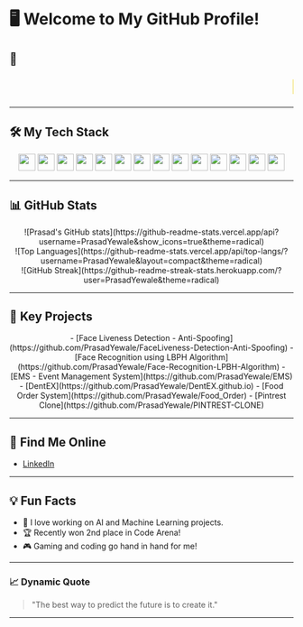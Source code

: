 # 🖥️ Welcome to My GitHub Profile!  

## 🚀 <div align="center">
  <marquee style="font-size: 36px; font-family: 'Arial', sans-serif; color: #F0DB4F; font-weight: bold;">
    I'm Prasad Yewale - Developer | Competitive Programmer | Lifelong Learner
  </marquee>
</div>

---

## 🛠️ My Tech Stack  
<div align="center">
  <img src="https://img.shields.io/badge/-Java-007396?logo=java&logoColor=white" height="30px" />
  <img src="https://img.shields.io/badge/-C++-00599C?logo=cplusplus&logoColor=white" height="30px" />
  <img src="https://img.shields.io/badge/-Python-3776AB?logo=python&logoColor=white" height="30px" />
  <img src="https://img.shields.io/badge/-JavaScript-F7DF1E?logo=javascript&logoColor=black" height="30px" />
  <img src="https://img.shields.io/badge/-HTML5-E34F26?logo=html5&logoColor=white" height="30px" />
  <img src="https://img.shields.io/badge/-CSS3-1572B6?logo=css3&logoColor=white" height="30px" />
  <img src="https://img.shields.io/badge/-React-61DAFB?logo=react&logoColor=black" height="30px" />
  <img src="https://img.shields.io/badge/-Django-092E20?logo=django&logoColor=white" height="30px" />
  <img src="https://img.shields.io/badge/-Node.js-339933?logo=node.js&logoColor=white" height="30px" />
  <img src="https://img.shields.io/badge/-MySQL-4479A1?logo=mysql&logoColor=white" height="30px" />
  <img src="https://img.shields.io/badge/-MongoDB-47A248?logo=mongodb&logoColor=white" height="30px" />
  <img src="https://img.shields.io/badge/-Git-F05032?logo=git&logoColor=white" height="30px" />
  <img src="https://img.shields.io/badge/-GitHub-181717?logo=github&logoColor=white" height="30px" />
  <img src="https://img.shields.io/badge/-Figma-F24E1E?logo=figma&logoColor=white" height="30px" />
</div>

---

## 📊 GitHub Stats  
<div align="center">
  ![Prasad's GitHub stats](https://github-readme-stats.vercel.app/api?username=PrasadYewale&show_icons=true&theme=radical)  
</div>

<div align="center">
  ![Top Languages](https://github-readme-stats.vercel.app/api/top-langs/?username=PrasadYewale&layout=compact&theme=radical)  
</div>

<div align="center">
  ![GitHub Streak](https://github-readme-streak-stats.herokuapp.com/?user=PrasadYewale&theme=radical)  
</div>

---

## 🌟 Key Projects
<div align="center">
  - [Face Liveness Detection - Anti-Spoofing](https://github.com/PrasadYewale/FaceLiveness-Detection-Anti-Spoofing)  
  - [Face Recognition using LBPH Algorithm](https://github.com/PrasadYewale/Face-Recognition-LPBH-Algorithm)  
  - [EMS - Event Management System](https://github.com/PrasadYewale/EMS)  
  - [DentEX](https://github.com/PrasadYewale/DentEX.github.io)  
  - [Food Order System](https://github.com/PrasadYewale/Food_Order)  
  - [Pintrest Clone](https://github.com/PrasadYewale/PINTREST-CLONE)  
</div>

---

## 📢 Find Me Online
- [LinkedIn](https://www.linkedin.com/in/prasad-yewale-830481272/)  

---

## 💡 Fun Facts
- 🌟 I love working on AI and Machine Learning projects.  
- 🏆 Recently won 2nd place in Code Arena!  
- 🎮 Gaming and coding go hand in hand for me!

---

### 📈 Dynamic Quote
> "The best way to predict the future is to create it."  

---
